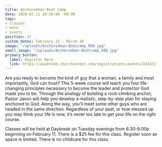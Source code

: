 ```yaml
---
title: Anchoredman Boot Camp
date: 2020-02-11 18:30:00 -08:00
tags:
- classes
- mens
- events
position: 37
custom_dates: February 11 - March 10
image: "/uploads/Anchoredman-Bootcamp_960.jpg"
small_image: "/uploads/Anchoredman-Bootcamp_480.jpg"
primary_button:
  label: Register Here
  link: https://daybreak.churchcenter.com/registrations/events/343372
---
```


Are you ready to become the kind of guy that a woman, a family and most importantly, God can trust? This 5-week course will teach you four life-changing principles necessary to become the leader and protector God made you to be. Through the analogy of building a rock-climbing anchor, Pastor Jason will help you develop a realistic, step-by-step plan for staying anchored to God. Along the way, you’ll meet some other guys who are headed in the same direction. Regardless of your past, or how messed up you may think your life is now, it’s never too late to get your life on the right course. 

Classes will be held at Daybreak on Tuesday evenings from 
6:30-8:00p beginning on February 11. There is a $25 fee for this class. Register soon as space is limited. There is no childcare for this class.
